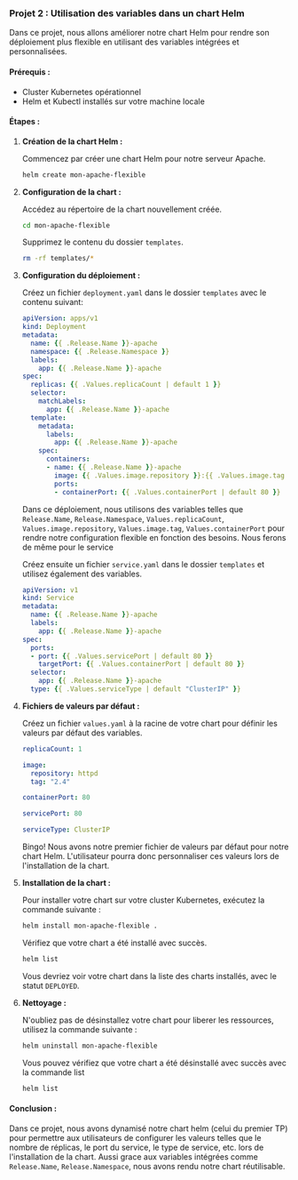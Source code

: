 ### Projet 2 : Utilisation des variables dans un chart Helm

Dans ce projet, nous allons améliorer notre chart Helm pour rendre son déploiement plus flexible en utilisant des variables intégrées et personnalisées.

#### Prérequis :
- Cluster Kubernetes opérationnel
- Helm et Kubectl installés sur votre machine locale

#### Étapes :

1. **Création de la chart Helm :**

    Commencez par créer une chart Helm pour notre serveur Apache.

    ```bash
    helm create mon-apache-flexible
    ```

2. **Configuration de la chart :**

    Accédez au répertoire de la chart nouvellement créée.

    ```bash
    cd mon-apache-flexible
    ```

    Supprimez le contenu du dossier `templates`.

    ```bash
    rm -rf templates/*
    ```

3. **Configuration du déploiement :**

    Créez un fichier `deployment.yaml` dans le dossier `templates` avec le contenu suivant:

    ```yaml
    apiVersion: apps/v1
    kind: Deployment
    metadata:
      name: {{ .Release.Name }}-apache
      namespace: {{ .Release.Namespace }}
      labels:
        app: {{ .Release.Name }}-apache
    spec:
      replicas: {{ .Values.replicaCount | default 1 }}
      selector:
        matchLabels:
          app: {{ .Release.Name }}-apache
      template:
        metadata:
          labels:
            app: {{ .Release.Name }}-apache
        spec:
          containers:
          - name: {{ .Release.Name }}-apache
            image: {{ .Values.image.repository }}:{{ .Values.image.tag }}
            ports:
            - containerPort: {{ .Values.containerPort | default 80 }}
    ```

    Dans ce déploiement, nous utilisons des variables telles que `Release.Name`, `Release.Namespace`, `Values.replicaCount`, `Values.image.repository`, `Values.image.tag`, `Values.containerPort` pour rendre notre configuration flexible en fonction des besoins. Nous ferons de même pour le service

    Créez ensuite un fichier `service.yaml` dans le dossier `templates` et utilisez également des variables.

    ```yaml
    apiVersion: v1
    kind: Service
    metadata:
      name: {{ .Release.Name }}-apache
      labels:
        app: {{ .Release.Name }}-apache
    spec:
      ports:
      - port: {{ .Values.servicePort | default 80 }}
        targetPort: {{ .Values.containerPort | default 80 }}
      selector:
        app: {{ .Release.Name }}-apache
      type: {{ .Values.serviceType | default "ClusterIP" }}
    ```

4. **Fichiers de valeurs par défaut :**

    Créez un fichier `values.yaml` à la racine de votre chart pour définir les valeurs par défaut des variables.

    ```yaml
    replicaCount: 1

    image:
      repository: httpd
      tag: "2.4"

    containerPort: 80

    servicePort: 80

    serviceType: ClusterIP
    ```

    Bingo! Nous avons notre premier fichier de valeurs par défaut pour notre chart Helm. L'utilisateur pourra donc personnaliser ces valeurs lors de l'installation de la chart.

5. **Installation de la chart :**

    Pour installer votre chart sur votre cluster Kubernetes, exécutez la commande suivante :

    ```bash
    helm install mon-apache-flexible .
    ```

    Vérifiez que votre chart a été installé avec succès.

    ```bash
    helm list
    ```

    Vous devriez voir votre chart dans la liste des charts installés, avec le statut `DEPLOYED`.

6. **Nettoyage :**

    N'oubliez pas de désinstallez votre chart pour liberer les ressources, utilisez la commande suivante :

    ```bash
    helm uninstall mon-apache-flexible
    ```

    Vous pouvez vérifiez que votre chart a été désinstallé avec succès avec la commande list

    ```bash
    helm list
    ```

#### Conclusion :

Dans ce projet, nous avons dynamisé notre chart helm (celui du premier TP) pour permettre aux utilisateurs de configurer les valeurs telles que le nombre de réplicas, le port du service, le type de service, etc. lors de l'installation de la chart. Aussi grace aux variables intégrées comme `Release.Name`, `Release.Namespace`, nous avons rendu notre chart réutilisable.